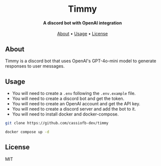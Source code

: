 <h1 align="center">
  Timmy
</h1>

<h4 align="center">A discord bot with OpenAI integration</h4>

<p align="center">
  <a href="#about">About</a> •
  <a href="#usage">Usage</a> •
  <a href="#license">License</a>
</p>

## About

Timmy is a discord bot that uses OpenAI's GPT-4o-mini model to generate responses to user messages.

## Usage

- You will need to create a `.env`  following the `.env.example` file.
- You will need to create a discord bot and get the token.
- You will need to create an OpenAI account and get the API key.
- You will need to create a discord server and add the bot to it.
- You will need to install docker and docker-compose.


```sh
git clone https://github.com/cassiofb-dev/timmy

docker compose up -d
```

## License

MIT
